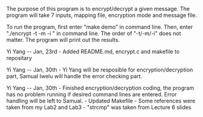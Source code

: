 The purpose of this program is to encrypt/decrypt a given message. The program will take 7 inputs, mapping file, encryption mode and message file.

To run the program, first enter "make demo" in command line. 
Then, enter "./encrypt -t <mappingfile> -m <encryption mode> -i <inputfile>" in command line. The order of "-t/-m/-i" does not matter.
The program will print out the results.


Yi Yang -- Jan, 23rd
     - Added README.md, encrypt.c and makefile to repositary

Yi Yang -- Jan, 30th
    - Yi Yang will be resposible for encryption/decryption part, Samual Iwelu will handle the error checking part.
    
Yi Yang -- Jan, 30th
    - Finished encryption/decryption coding, the program has no problem running if desired command lines are entered. Error handling will be left to Samual.
    - Updated Makefile
    - Some references were taken from my Lab2 and Lab3
    - "strcmp" was taken from Lecture 6 slides
